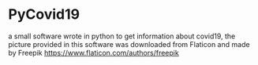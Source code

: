 # PyCovid19
a small software wrote in python to get information about covid19, the picture provided in this software was downloaded from Flaticon and made by Freepik https://www.flaticon.com/authors/freepik
